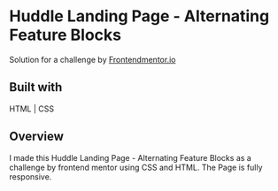 # Huddle Landing Page - Alternating Feature Blocks

Solution for a challenge by <a href="https://www.frontendmentor.io/home">Frontendmentor.io</a>


## Built with

HTML | CSS

## Overview

I made this Huddle Landing Page - Alternating Feature Blocks as a challenge by frontend mentor using CSS and HTML. The Page is fully responsive.
